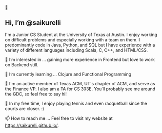 👋 
## Hi, I’m @saikurelli

I'm a Junior CS Student at the University of Texas at Austin. I enjoy working on difficult problems and especially working with a team on them.
I predominantly code in Java, Python, and SQL but I have experience with a variety of different languages including Scala, C, C++, and HTML/CSS.


👀 
I’m interested in ... gaining more experience in Frontend but love to work on Backend still.

🌱 
I’m currently learning ... Clojure and Functional Programming 

🤘
I'm an active member of Texas ACM, UT's chapter of ACM, and serve as the Finance VP. I also am a TA for CS 303E. You'll probably see me around the GDC, so feel free to say hi!


🎾
In my free time, I enjoy playing tennis and even racquetball since the courts are closer. :)

📫 
How to reach me ...
Feel free to visit my website at https://saikurelli.github.io/.
